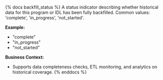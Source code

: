 {% docs backfill_status %}
A status indicator describing whether historical data for this program or IDL has been fully backfilled. Common values: 'complete', 'in_progress', 'not_started'.

**Example:**
- "complete"
- "in_progress"
- "not_started"

**Business Context:**
- Supports data completeness checks, ETL monitoring, and analytics on historical coverage.
{% enddocs %}